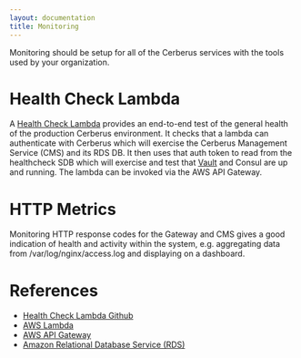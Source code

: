 ```yaml
---
layout: documentation
title: Monitoring
---
```


Monitoring should be setup for all of the Cerberus services with the tools used by your organization.

# Health Check Lambda

A <a target="_blank" onclick="trackOutboundLink('https://github.com/Nike-Inc/cerberus-healthcheck-lambda')" href="https://github.com/Nike-Inc/cerberus-healthcheck-lambda">Health Check Lambda</a> provides an end-to-end test of the 
general health of the production Cerberus environment. It checks that a lambda can authenticate with Cerberus which 
will exercise the Cerberus Management Service (CMS) and its RDS DB. It then uses that auth token to read from the 
healthcheck SDB which will exercise and test that [Vault](../architecture/vault) and Consul are up and 
running.  The lambda can be invoked via the AWS API Gateway.

# HTTP Metrics

Monitoring HTTP response codes for the Gateway and CMS gives a good indication of health and activity within the system, e.g. aggregating data from /var/log/nginx/access.log and displaying on a dashboard.

# References

* <a target="_blank" onclick="trackOutboundLink('https://github.com/Nike-Inc/cerberus-healthcheck-lambda')" href="https://github.com/Nike-Inc/cerberus-healthcheck-lambda">Health Check Lambda Github</a>
* <a target="_blank" onclick="trackOutboundLink('https://aws.amazon.com/lambda/')" href="https://aws.amazon.com/lambda/">AWS Lambda</a>
* <a target="_blank" onclick="trackOutboundLink('https://aws.amazon.com/api-gateway/')" href="https://aws.amazon.com/api-gateway/">AWS API Gateway</a>
* <a target="_blank" onclick="trackOutboundLink('https://aws.amazon.com/rds/')" href="https://aws.amazon.com/rds/">Amazon Relational Database Service (RDS)</a>